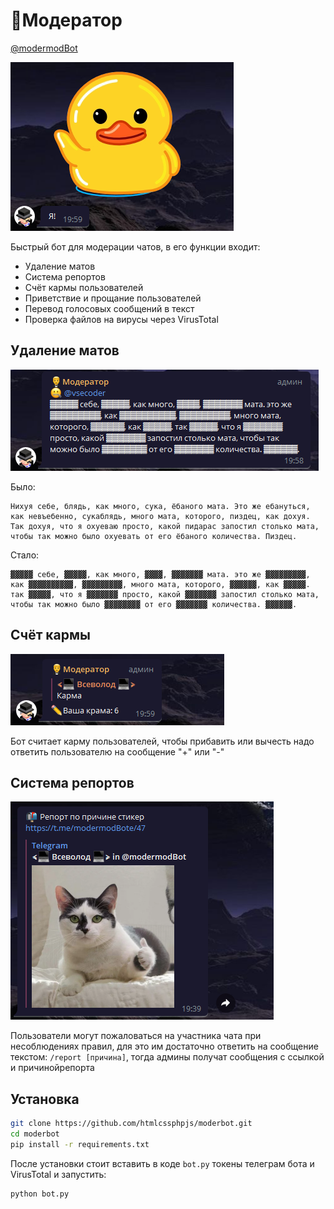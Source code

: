 # 🤵‍Модератор

[@modermodBot](http://t.me/modermodBot)

![Я!](https://raw.githubusercontent.com/htmlcssphpjs/moderbot/main/photo/1.png "img 1")

Быстрый бот для модерации чатов, в его функции входит:
* Удаление матов
* Система репортов
* Счёт кармы пользователей
* Приветствие и прощание пользователей
* Перевод голосовых сообщений в текст
* Проверка файлов на вирусы через VirusTotal

## Удаление матов

![Удаление матов](https://raw.githubusercontent.com/htmlcssphpjs/moderbot/main/photo/3.png "img 2")

Было:

```
Нихуя себе, блядь, как много, сука, ёбаного мата. Это же ебануться, как невъебенно, сукаблядь, много мата, которого, пиздец, как дохуя. Так дохуя, что я охуеваю просто, какой пидарас запостил столько мата, чтобы так можно было охуевать от его ёбаного количества. Пиздец.
```

Стало:


```
▓▓▓▓▓ себе, ▓▓▓▓▓, как много, ▓▓▓▓, ▓▓▓▓▓▓▓ мата. это же ▓▓▓▓▓▓▓▓▓, как ▓▓▓▓▓▓▓▓▓▓, ▓▓▓▓▓▓▓▓▓, много мата, которого, ▓▓▓▓▓▓, как ▓▓▓▓▓. так ▓▓▓▓▓, что я ▓▓▓▓▓▓▓ просто, какой ▓▓▓▓▓▓▓ запостил столько мата, чтобы так можно было ▓▓▓▓▓▓▓▓ от его ▓▓▓▓▓▓▓ количества. ▓▓▓▓▓▓.
```

## Счёт кармы

![Счёт кармы](https://raw.githubusercontent.com/htmlcssphpjs/moderbot/main/photo/4.png "img 3")

Бот считает карму пользователей, чтобы прибавить или вычесть надо ответить пользователю на сообщение "+" или "-"

## Система репортов

![Счёт кармы](https://raw.githubusercontent.com/htmlcssphpjs/moderbot/main/photo/5.png "img 4")

Пользователи могут пожаловаться на участника чата при несоблюдениях правил, для это им достаточно ответить на сообщение текстом: ```/report [причина]```, тогда админы получат сообщения с ссылкой и причинойрепорта

## Установка

```bash
git clone https://github.com/htmlcssphpjs/moderbot.git
cd moderbot
pip install -r requirements.txt
```

После установки стоит вставить в коде ```bot.py``` токены телеграм бота и VirusTotal и запустить:

```bash 
python bot.py
```
